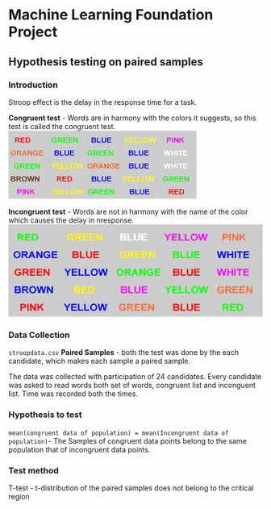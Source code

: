 # Machine Learning Foundation Project
## Hypothesis testing on paired samples

### Introduction

Stroop effect is the delay in the response time for a task.

**Congruent test** - Words are in harmony with the colors it suggests, so this test is called the congruent test.
<img src="resources/stroop1.jpg">

**Incongruent test** - Words are not in harmony with the name of the color which causes the delay in nresponse.
<img src="resources/stroop.gif">



### Data Collection
`stroopdata.csv`
**Paired Samples**  -  both the test was done by the each candidate, which makes each sample a paired sample.

The data was collected with participation of 24 candidates. Every candidate was asked to read words both set of words, congruent list and inconguent list. Time was recorded both the times.

### Hypothesis to test

`mean(congruent data of population) = mean(Incongruent data of population)`- The Samples of congruent data points belong to the same population that of incongruent data points.

### Test method
T-test - t-distribution of the paired samples does not belong to the critical region 


